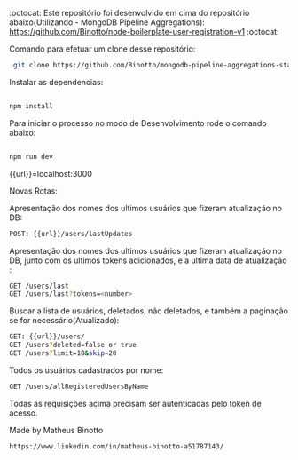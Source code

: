 :octocat: Este repositório foi desenvolvido em cima do repositório abaixo(Utilizando - MongoDB Pipeline Aggregations):
https://github.com/Binotto/node-boilerplate-user-registration-v1 :octocat:

Comando para efetuar um clone desse repositório:

```sh
 git clone https://github.com/Binotto/mongodb-pipeline-aggregations-stages.git

```

Instalar as dependencias:

```sh

npm install

```

Para iniciar o processo no modo de Desenvolvimento rode o comando abaixo:


```sh

npm run dev

```

{{url}}=localhost:3000

Novas Rotas:

Apresentação dos nomes dos ultimos usuários que fizeram atualização no DB:

```sh
POST: {{url}}/users/lastUpdates
```
Apresentação dos nomes dos ultimos usuários que fizeram atualização no DB, junto com os ultimos tokens adicionados, e
a ultima data de atualização :
```sh
GET /users/last
GET /users/last?tokens=<number>
```


Buscar a lista de usuários, deletados, não deletados, e também a paginação se for necessário(Atualizado):

```sh
GET: {{url}}/users/
GET /users?deleted=false or true
GET /users?limit=10&skip=20
```

Todos os usuários cadastrados por nome:

```sh
GET /users/allRegisteredUsersByName
```

Todas as requisições acima precisam ser autenticadas pelo token de acesso.


Made by Matheus Binotto
```sh
https://www.linkedin.com/in/matheus-binotto-a51787143/

```




